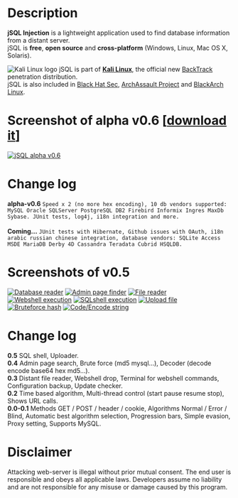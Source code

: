 # Description
**jSQL Injection** is a lightweight application used to find database information from a distant server.<br>
jSQL is **free**, **open source** and **cross-platform** (Windows, Linux, Mac OS X, Solaris).

![Kali Linux logo](https://8446453b-a-62cb3a1a-s-sites.googlegroups.com/site/jsqlinjection/home/images/kali_favicon.png "Kali Linux logo") jSQL is part of **[Kali Linux](http://www.kali.org/)**, the official new [BackTrack](http://www.backtrack-linux.org/) penetration distribution.<br>
jSQL is also included in [Black Hat Sec](http://www.blackhat-sec.com/), [ArchAssault Project](https://archassault.org/) and [BlackArch Linux](http://www.blackarch.org/).<br>

# Screenshot of alpha v0.6 [[download it](https://github.com/ron190/jsql-injection/releases)]
[![jSQL alpha v0.6](https://8446453b-a-62cb3a1a-s-sites.googlegroups.com/site/jsqlinjection/home/images/alpha-v0.6-mini.png "jSQL alpha v0.6")](https://8446453b-a-62cb3a1a-s-sites.googlegroups.com/site/jsqlinjection/home/images/alpha-v0.6.png)
# Change log
**alpha-v0.6** `Speed x 2 (no more hex encoding), 10 db vendors supported: MySQL Oracle SQLServer PostgreSQL DB2 Firebird Informix Ingres MaxDb Sybase. JUnit tests, log4j, i18n integration and more.`<br>
<br>
**Coming...** `JUnit tests with Hibernate, Github issues with OAuth, i18n arabic russian chinese integration, database vendors: SQLite Access MSDE MariaDB Derby 4D Cassandra Teradata Cubrid HSQLDB.`<br>
# Screenshots of v0.5
[![Database reader](https://8446453b-a-62cb3a1a-s-sites.googlegroups.com/site/jsqlinjection/home/images/201309272136-screenshot-database-mini.png "Database reader")](https://sites.google.com/site/jsqlinjection/home/images/201309272136-screenshot-database.png)
[![Admin page finder](https://8446453b-a-62cb3a1a-s-sites.googlegroups.com/site/jsqlinjection/home/images/201309272136-screenshot-admin-mini.png "Admin page finder")](https://8446453b-a-62cb3a1a-s-sites.googlegroups.com/site/jsqlinjection/home/images/201309272136-screenshot-admin.png)
[![File reader](https://8446453b-a-62cb3a1a-s-sites.googlegroups.com/site/jsqlinjection/home/images/201309272136-screenshot-file-mini.png "File reader")](https://8446453b-a-62cb3a1a-s-sites.googlegroups.com/site/jsqlinjection/home/images/201309272136-screenshot-file.png)
[![Webshell execution](https://8446453b-a-62cb3a1a-s-sites.googlegroups.com/site/jsqlinjection/home/images/201309272136-screenshot-webshell-mini.png "Webshell execution")](https://8446453b-a-62cb3a1a-s-sites.googlegroups.com/site/jsqlinjection/home/images/201309272136-screenshot-webshell.png)
[![SQLshell execution](https://8446453b-a-62cb3a1a-s-sites.googlegroups.com/site/jsqlinjection/home/images/201309272136-screenshot-sqlshell-mini.png "SQLshell execution")](https://8446453b-a-62cb3a1a-s-sites.googlegroups.com/site/jsqlinjection/home/images/201309272136-screenshot-sqlshell.png)
[![Upload file](https://8446453b-a-62cb3a1a-s-sites.googlegroups.com/site/jsqlinjection/home/images/201309272136-screenshot-upload-mini.png "Upload file")](https://8446453b-a-62cb3a1a-s-sites.googlegroups.com/site/jsqlinjection/home/images/201309272136-screenshot-upload.png)
[![Bruteforce hash](https://8446453b-a-62cb3a1a-s-sites.googlegroups.com/site/jsqlinjection/home/images/201309272136-screenshot-bruteforce-mini.png "Bruteforce hash")](https://8446453b-a-62cb3a1a-s-sites.googlegroups.com/site/jsqlinjection/home/images/201309272136-screenshot-bruteforce.png)
[![Code/Encode string](https://8446453b-a-62cb3a1a-s-sites.googlegroups.com/site/jsqlinjection/home/images/201309272136-screenshot-coder-mini.png "Code/Encode string")](https://8446453b-a-62cb3a1a-s-sites.googlegroups.com/site/jsqlinjection/home/images/201309272136-screenshot-coder.png)
# Change log
**0.5** SQL shell, Uploader.<br>
**0.4** Admin page search, Brute force (md5 mysql...), Decoder (decode encode base64 hex md5...).<br>
**0.3** Distant file reader, Webshell drop, Terminal for webshell commands, Configuration backup, Update checker.<br>
**0.2** Time based algorithm, Multi-thread control (start pause resume stop), Shows URL calls.<br>
**0.0-0.1** Methods GET / POST / header / cookie, Algorithms Normal / Error / Blind, Automatic best algorithm selection, Progression bars, Simple evasion, Proxy setting, Supports MySQL.

# Disclaimer
Attacking web-server is illegal without prior mutual consent. The end user is responsible and obeys all applicable laws.
Developers assume no liability and are not responsible for any misuse or damage caused by this program.
